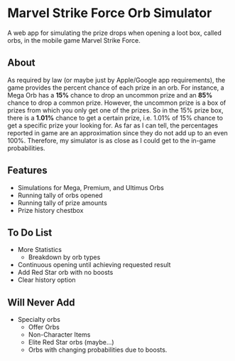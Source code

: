 # Marvel Strike Force Orb Simulator
A web app for simulating the prize drops when opening a loot box, called orbs, in the mobile game Marvel Strike Force.

## About
As required by law (or maybe just by Apple/Google app requirements), the game provides the percent chance of each prize in an orb. For instance, a Mega Orb has a **15%** chance to drop an uncommon prize and an **85%** chance to drop a common prize. However, the uncommon prize is a box of prizes from which you only get one of the prizes. So in the 15% prize box, there is a **1.01%** chance to get a certain prize, i.e. 1.01% of 15% chance to get a specific prize your looking for. As far as I can tell, the percentages reported in game are an approximation since they do not add up to an even 100%. Therefore, my simulator is as close as I could get to the in-game probabilities.

## Features
- Simulations for Mega, Premium, and Ultimus Orbs
- Running tally of orbs opened
- Running tally of prize amounts
- Prize history chestbox

## To Do List
- More Statistics
	- Breakdown by orb types
- Continuous opening until achieving requested result
- Add Red Star orb with no boosts
- Clear history option

## Will Never Add
- Specialty orbs
	- Offer Orbs
	- Non-Character Items
	- Elite Red Star orbs (maybe...)
	- Orbs with changing probabilities due to boosts.
